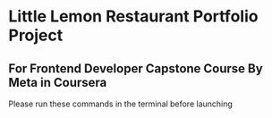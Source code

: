 # Little Lemon Restaurant Portfolio Project

## For Frontend Developer Capstone Course By Meta in Coursera

Please run these commands in the terminal before launching
